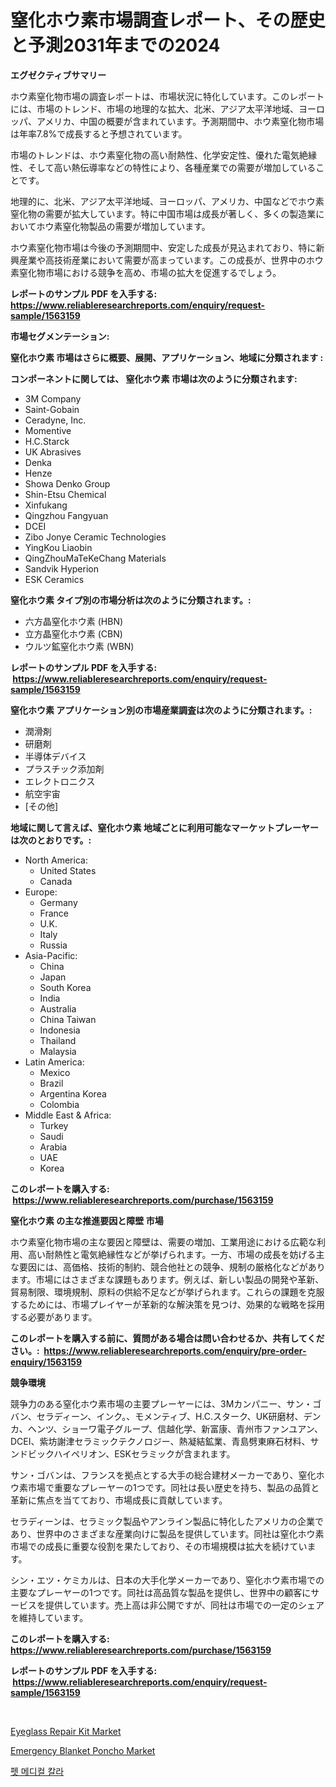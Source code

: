 <p><h1>窒化ホウ素市場調査レポート、その歴史と予測2031年までの2024</h1></p><p><strong>エグゼクティブサマリー</strong></p>
<p><p>ホウ素窒化物市場の調査レポ​​ートは、市場状況に特化しています。このレポートには、市場のトレンド、市場の地理的な拡大、北米、アジア太平洋地域、ヨーロッパ、アメリカ、中国の概要が含まれています。予測期間中、ホウ素窒化物市場は年率7.8%で成長すると予想されています。</p><p>市場のトレンドは、ホウ素窒化物の高い耐熱性、化学安定性、優れた電気絶縁性、そして高い熱伝導率などの特性により、各種産業での需要が増加していることです。</p><p>地理的に、北米、アジア太平洋地域、ヨーロッパ、アメリカ、中国などでホウ素窒化物の需要が拡大しています。特に中国市場は成長が著しく、多くの製造業においてホウ素窒化物製品の需要が増加しています。</p><p>ホウ素窒化物市場は今後の予測期間中、安定した成長が見込まれており、特に新興産業や高技術産業において需要が高まっています。この成長が、世界中のホウ素窒化物市場における競争を高め、市場の拡大を促進するでしょう。</p></p>
<p><strong>レポートのサンプル PDF を入手する: <a href="https://www.reliableresearchreports.com/enquiry/request-sample/1563159">https://www.reliableresearchreports.com/enquiry/request-sample/1563159</a></strong></p>
<p><strong>市場セグメンテーション:</strong></p>
<p><strong> 窒化ホウ素 市場はさらに概要、展開、アプリケーション、地域に分類されます :</strong></p>
<p><strong>コンポーネントに関しては、 窒化ホウ素 市場は次のように分類されます: &nbsp;</strong></p>
<p><ul><li>3M Company</li><li>Saint-Gobain</li><li>Ceradyne, Inc.</li><li>Momentive</li><li>H.C.Starck</li><li>UK Abrasives</li><li>Denka</li><li>Henze</li><li>Showa Denko Group</li><li>Shin-Etsu Chemical</li><li>Xinfukang</li><li>Qingzhou Fangyuan</li><li>DCEI</li><li>Zibo Jonye Ceramic Technologies</li><li>YingKou Liaobin</li><li>QingZhouMaTeKeChang Materials</li><li>Sandvik Hyperion</li><li>ESK Ceramics</li></ul></p>
<p><strong> 窒化ホウ素 タイプ別の市場分析は次のように分類されます。:</strong></p>
<p><ul><li>六方晶窒化ホウ素 (HBN)</li><li>立方晶窒化ホウ素 (CBN)</li><li>ウルツ鉱窒化ホウ素 (WBN)</li></ul></p>
<p><strong>レポートのサンプル PDF を入手する: &nbsp;<a href="https://www.reliableresearchreports.com/enquiry/request-sample/1563159">https://www.reliableresearchreports.com/enquiry/request-sample/1563159</a></strong></p>
<p><strong> 窒化ホウ素 アプリケーション別の市場産業調査は次のように分類されます。:</strong></p>
<p><ul><li>潤滑剤</li><li>研磨剤</li><li>半導体デバイス</li><li>プラスチック添加剤</li><li>エレクトロニクス</li><li>航空宇宙</li><li>[その他]</li></ul></p>
<p><strong>地域に関して言えば、窒化ホウ素 地域ごとに利用可能なマーケットプレーヤーは次のとおりです。:</strong></p>
<p><ul>
    <li>
        North America:
        <ul>
            <li>United States</li>
            <li>Canada</li>
        </ul>
    </li>
    <li>
        Europe:
        <ul>
            <li>Germany</li>
            <li>France</li>
            <li>U.K.</li>
            <li>Italy</li>
            <li>Russia</li>
        </ul>
    </li>
    <li>
        Asia-Pacific:
        <ul>
            <li>China</li>
            <li>Japan</li>
            <li>South Korea</li>
            <li>India</li>
            <li>Australia</li>
            <li>China Taiwan</li>
            <li>Indonesia</li>
            <li>Thailand</li>
            <li>Malaysia</li>
        </ul>
    </li>
    <li>
        Latin America:
        <ul>
            <li>Mexico</li>
            <li>Brazil</li>
            <li>Argentina Korea</li>
            <li>Colombia</li>
        </ul>
    </li>
    <li>
        Middle East & Africa:
        <ul>
            <li>Turkey</li>
            <li>Saudi</li>
            <li>Arabia</li>
            <li>UAE</li>
            <li>Korea</li>
        </ul>
    </li>
    </ul></p>
<p><strong>このレポートを購入する: &nbsp;<a href="https://www.reliableresearchreports.com/purchase/1563159">https://www.reliableresearchreports.com/purchase/1563159</a></strong></p>
<p><strong>窒化ホウ素 の主な推進要因と障壁 市場</strong></p>
<p><p>ホウ素窒化物市場の主な要因と障壁は、需要の増加、工業用途における広範な利用、高い耐熱性と電気絶縁性などが挙げられます。一方、市場の成長を妨げる主な要因には、高価格、技術的制約、競合他社との競争、規制の厳格化などがあります。市場にはさまざまな課題もあります。例えば、新しい製品の開発や革新、貿易制限、環境規制、原料の供給不足などが挙げられます。これらの課題を克服するためには、市場プレイヤーが革新的な解決策を見つけ、効果的な戦略を採用する必要があります。</p></p>
<p><strong>このレポートを購入する前に、質問がある場合は問い合わせるか、共有してください。:&nbsp; <a href="https://www.reliableresearchreports.com/enquiry/pre-order-enquiry/1563159">https://www.reliableresearchreports.com/enquiry/pre-order-enquiry/1563159</a></strong></p>
<p><strong>競争環境</strong></p>
<p><p>競争力のある窒化ホウ素市場の主要プレーヤーには、3Mカンパニー、サン・ゴバン、セラディーン、インク。、モメンティブ、H.C.スターク、UK研磨材、デンカ、ヘンツ、ショーワ電子グループ、信越化学、新富康、青州市ファンユアン、DCEI、紫坊謝津セラミックテクノロジー、熱凝結鉱業、青島劈東麻石材料、サンドビックハイペリオン、ESKセラミックが含まれます。</p><p>サン・ゴバンは、フランスを拠点とする大手の総合建材メーカーであり、窒化ホウ素市場で重要なプレーヤーの1つです。同社は長い歴史を持ち、製品の品質と革新に焦点を当てており、市場成長に貢献しています。</p><p>セラディーンは、セラミック製品やアンライン製品に特化したアメリカの企業であり、世界中のさまざまな産業向けに製品を提供しています。同社は窒化ホウ素市場での成長に重要な役割を果たしており、その市場規模は拡大を続けています。</p><p>シン・エツ・ケミカルは、日本の大手化学メーカーであり、窒化ホウ素市場での主要なプレーヤーの1つです。同社は高品質な製品を提供し、世界中の顧客にサービスを提供しています。売上高は非公開ですが、同社は市場での一定のシェアを維持しています。</p></p>
<p><strong>このレポートを購入する: &nbsp; <a href="https://www.reliableresearchreports.com/purchase/1563159">https://www.reliableresearchreports.com/purchase/1563159</a></strong></p>
<p><strong>レポートのサンプル PDF を入手する: &nbsp;<a href="https://www.reliableresearchreports.com/enquiry/request-sample/1563159">https://www.reliableresearchreports.com/enquiry/request-sample/1563159</a></strong><strong></strong></p>
<p>&nbsp;</p>
<p><p><a href="https://github.com/beatblasta/Market-Research-Report-List-2/blob/main/eyeglass-repair-kit-market.md">Eyeglass Repair Kit Market</a></p><p><a href="https://github.com/shotows/Market-Research-Report-List-1/blob/main/emergency-blanket-poncho-market.md">Emergency Blanket Poncho Market</a></p><p><a href="https://medium.com/@treyhettinger2023/%EB%B0%98%EB%A0%A4%EB%8F%99%EB%AC%BC-%EC%9D%98%EB%A3%8C%EC%9A%A9-%EB%AA%A9%EA%B9%83%EB%AA%A9-%EC%9D%98-%EC%8B%9C%EC%9E%A5-%EC%A0%90%EC%9C%A0%EC%9C%A8-%EB%B3%80%ED%99%94-%EB%B0%8F-%EC%8B%9C%EC%9E%A5-%EC%84%B1%EC%9E%A5-%EC%B6%94%EC%84%B8-2024-2031-8747c91c8ba9">펫 메디컬 칼라</a></p></p>